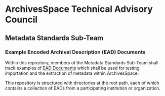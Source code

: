 # ArchivesSpace Technical Advisory Council
## Metadata Standards Sub-Team

### Example Encoded Archival Description (EAD) Documents

Within this repository, members of the Metadata Standards Sub-Team shall track
examples of [EAD Documents](https://www.loc.gov/ead/) which shall be used for 
testing importation and the extraction of metadata within ArchivesSpace.

This repository is structured with directories at the root path, each of which 
contains a collection of EADs from a participating institution or organization.
